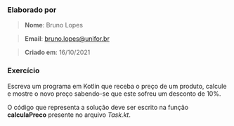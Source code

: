 ### Elaborado por
> **Nome**: Bruno Lopes

> **Email**: bruno.lopes@unifor.br

> **Criado em**: 16/10/2021


### Exercício
Escreva um programa em Kotlin que receba o preço de um produto, calcule e mostre o novo preço sabendo-se que este sofreu um desconto de 10%.

O código que representa a solução deve ser escrito na função **calculaPreco** presente no arquivo _Task.kt_.